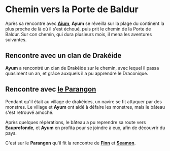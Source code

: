 # Chemin vers la Porte de Baldur

Après sa rencontre avec [**Aium**](./Aiumhykl'itheth.md), **Ayum** se réveilla sur la plage du continent la plus proche de là où il s'est échoué, puis prit le chemin de la Porte de Baldur. Sur con chemin, qui dura plusieurs mois, il mena les aventures suivantes.

## Rencontre avec un clan de Drakéide

**Ayum** a rencontré un clan de Drakéide sur le chemin, avec lequel il passa quasiment un an, et grâce auxquels il a pu apprendre le Draconique.

## Rencontre avec [le Parangon](../AVENTURE/ORGANISATIONS/LeParangon.md)
Pendant qu'il était au village de drakéides, un navire se fit attaquer par des monstres. Le village et **Ayum** ont aidé à défaire les monstres, mais le bâteau s'est retrouvé amoché.

Après quelques répérations, le bâteau a pu reprendre sa route vers **Eauprofonde**, et **Ayum** en profita pour se joindre à eux, afin de découvrir du pays.

C'est sur le **Parangon** qu'il fit la rencontre de [**Finn**](../AVENTURE/PERSONNAGES/Finn.md) et [**Seamon**](../AVENTURE/PERSONNAGES/Seamon.md).